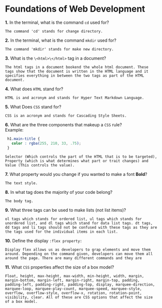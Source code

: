 # Foundations of Web Development

**1.** In the terminal, what is the command `cd` used for?
<!-- enter you answer in the space below -->
```
The command 'cd' stands for change directory.
```

**2.** In the terminal, what is the command `mkdir` used for?
<!-- enter you answer in the space below -->
```
The command 'mkdir' stands for make new directory.
```

**3.** What is the `\<html>\</html>` tag in a document?
<!-- enter you answer in the space below -->
```
The html tags in a document bookend the whole html document. These tags show that the document is written in the HTML language and it specifies everything in between the two tags as part of the HTML document.
```

**4.** What does `HTML` stand for?
<!-- enter you answer in the space below -->
```
HTML is and acronym and stands for Hyper Text Markdown Language.
```

**5.** What Does `CSS` stand for?
<!-- enter you answer in the space below -->
```
CSS is an acronym and stands for Cascading Style Sheets.
```

**6.** What are the three components that makeup a `CSS` rule? <br> Example:
```css
 h1.main-title {
   color : rgba(255, 210, 33, .75);
 }
```
<!-- enter you answer in the space below -->
```
Selector (Which controls the part of the HTML that is to be targeted), Property (which is what determines what part or trait changes) and Value (This controls the value).
```

**7.** What property would you change if you wanted to make a font **Bold**?
<!-- enter you answer in the space below -->
```
The text style.
```

**8.** In what tag does the majority of your code belong?
<!-- enter you answer in the space below -->
```
The body tag.
```

**9.** What three tags can be used to make lists (not list items)?
<!-- enter you answer in the space below -->
```
ol tags which stands for ordered list, ul tags which stands for unordered list, and dl tags which stand for data list tags. dt tags, dd tags and li tags should not be confused with these tags as they are the tags used for the individual items in each list.
```

**10.** Define the display `:flex property:` 
<!-- enter you answer in the space below --> 
```
Display flex allows us as developers to grap elements and move them around. Depending on the command given, developers can move them all around the page. There are many different commands and they are 
```

**11.** What `CSS` properties affect the size of a box model?
<!-- enter you answer in the space below -->
```
Float, height, max-height, max-width, min-height, width, margin, margin-bottom, margin-left, margin-right, margin-top, padding, padding-left, padding-right, padding-top, display, marquee-direction, marquee-loop, marquee-play-count, marquee-speed, marquee-style, overflow, overflow-style, overflow-x, rotation, rotation-point, visibility, clear. All of these are CSS options that affect the size of a box model.
```
